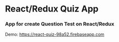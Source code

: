 # React/Redux Quiz App

### App for create Question Test on React/Redux

Demo: https://react-quiz-98a52.firebaseapp.com